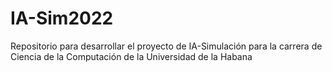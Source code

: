 # IA-Sim2022
Repositorio para desarrollar el proyecto de IA-Simulación para la carrera de Ciencia de la Computación de la Universidad de la Habana
